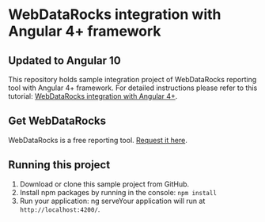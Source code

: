 # WebDataRocks integration with Angular 4+ framework

## **Updated to Angular 10**

This repository holds sample integration project of WebDataRocks reporting tool with Angular 4+ framework. For detailed instructions please refer to this tutorial: [WebDataRocks integration with Angular 4+](https://www.webdatarocks.com/doc/integration-with-angular/).

## Get WebDataRocks

WebDataRocks is a free reporting tool. [Request it here](https://www.webdatarocks.com/get-webdatarocks/).

## Running this project

1. Download or clone this sample project from GitHub.
2. Install npm packages by running in the console:
`npm install`
3. Run your application:
ng serveYour application will run at `http://localhost:4200/`.
